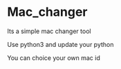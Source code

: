 # Mac_changer

Its a simple mac changer tool

Use python3 and update your python

You can choice your own mac id
